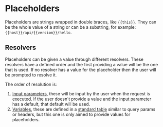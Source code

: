 # Placeholders

Placeholders are strings wrapped in double braces, like `{{this}}`. They can be the whole value
of a string or can be a substring, for example: `{{host}}/api/{{version}}/hello`.

## Resolvers

Placeholders can be given a value through different resolvers. These resolvers have a defined
order and the first providing a value will be the one that is used. If no resolver has a value
for the placeholder then the user will be prompted to resolve it.

The order of resolution is:
1. [Input parameters](#input-parameters), these will be input by the user when the request is executed. If the
user doesn't provide a value and the input parameter has a default, that default will be used.
2. [Variables](#variables), these are defined in a [standard table](../request_dsl.md#variables)
similar to query params or headers, but this one is only aimed to provide values for placeholders.